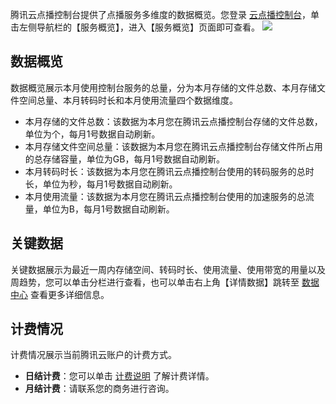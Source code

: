 腾讯云点播控制台提供了点播服务多维度的数据概览。您登录 [云点播控制台](https://console.cloud.tencent.com/video)，单击左侧导航栏的【服务概览】，进入【服务概览】页面即可查看。
![](https://main.qcloudimg.com/raw/371fbe78aa98aee65bcdd2c2008f19ba.png)

## 数据概览

数据概览展示本月使用控制台服务的总量，分为本月存储的文件总数、本月存储文件空间总量、本月转码时长和本月使用流量四个数据维度。
- 本月存储的文件总数：该数据为本月您在腾讯云点播控制台存储的文件总数，单位为个，每月1号数据自动刷新。
- 本月存储文件空间总量：该数据为本月您在腾讯云点播控制台存储文件所占用的总存储容量，单位为GB，每月1号数据自动刷新。
- 本月转码时长：该数据为本月您在腾讯云点播控制台使用的转码服务的总时长，单位为秒，每月1号数据自动刷新。
- 本月使用流量：该数据为本月您在腾讯云点播控制台使用的加速服务的总流量，单位为B，每月1号数据自动刷新。

## 关键数据

关键数据展示为最近一周内存储空间、转码时长、使用流量、使用带宽的用量以及周趋势，您可以单击分栏进行查看，也可以单击右上角【详情数据】跳转至 [数据中心](https://cloud.tencent.com/document/product/266/14060) 查看更多详细信息。

## 计费情况
计费情况展示当前腾讯云账户的计费方式。
- **日结计费**：您可以单击 [计费说明](https://cloud.tencent.com/document/product/266/14666) 了解计费详情。
- **月结计费**：请联系您的商务进行咨询。


